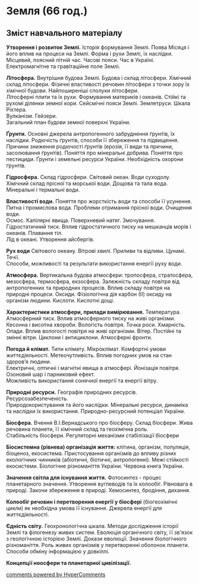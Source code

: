 <div id="hypercomments_widget" class="js-hypercomments-widget invisible"></div>

# Земля  (66 год.)

## Зміст навчального матеріалу

<p><b>Утворення і розвиток Землі.</b> Історія формування Землі.  Поява Місяця і його вплив на процеси на Землі. Форма і рухи Землі, їх наслідки. Місцевий, поясний літній час. Часові  пояси. Час в Україні. Електромагнітне та гравітаційне поле Землі. </p>
<p><b>Літосфера.</b> Внутрішня будова Землі. Будова і склад літосфери. Хімічний склад літосфери. Фізичні властивості речовин літосфери з точки зору їх хімічної будови. Найпоширеніші сполуки літосфери.<br> 
Літосферні плити та їх рухи.  Формування материків і океанів. Стійкі та рухомі ділянки земної кори.  Сейсмічні пояси Землі. Землетруси. Шкала Ріхтера.<br> 
Вулканізм. Гейзери. <br>
Загальний план будови земної поверхні України. </p>
<p><b>Ґрунти.</b> Основні джерела антропогенного забруднення ґрунтів, їх наслідки. Родючість ґрунтів, способи її збереження та підвищення. Причини зниження родючості ґрунтів (ерозія, її види та причини, засолювання ґрунтів). Поняття про мінеральні добрива. Поняття про пестициди. Ґрунти і земельні ресурси України. Необхідність охорони ґрунтів.</p>
<p><b>Гідросфера.</b> Склад гідросфери. Світовий океан. Води суходолу. Хімічний склад прісної та морської води. Дощова та тала вода. Мінеральні і термальні води.</p>
<p><b>Властивості води.</b> Поняття про жорсткість води та способи її усунення. Питна і промислова вода. Проблеми отримання прісної води. Очищення води. <br>
Осмос. Капілярні явища. Поверхневий натяг. Змочування.<br>
Гідростатичний тиск. Вплив гідростатичного тиску на мешканців морів і океанів. Плавання тіл. <br>
Лід в океані. Утворення айсбергів.</p>
<p><b>Рух води</b> Світового океану. Вітрові хвилі. Приливи та відливи. Цунамі.  Течії. <br>
Способи, можливості та результати використання енергії руху води.</p>
<p><b>Атмосфера.</b> Вертикальна будова атмосфери: тропосфера, стратосфера, мезосфера, термосфера, екзосфера. Залежність складу повітря від антропогенних та природних процесів. Вплив складу повітря на природні процеси. Оксиди. Фізіологічна дія карбон (ІІ) оксиду на організм людини.  Кислоти. Кислотні дощі. </p>
<p><b>Характеристики  атмосфери, прилади вимірювання.</b> Температура.  Атмосферний тиск. Вплив атмосферного тиску на живі організми. Кесонна і висотна хвороби.  Вологість повітря. Точка роси. Хмарність.  Опади. Вплив вологості повітря на живі організми. Вітер. Постійні та змінні вітри. Циклони і антициклони. Атмосферні фронти. </p>
<p><b>Погода й клімат.</b> Типи клімату. Мікроклімат.  Комфортні умови життєдіяльності. Метеочутливість. Вплив погодних умов на стан здоров’я людини.<br>
Електричні, оптичні і магнітні явища в атмосфері. Йонізація повітря. Озоновий шар і парниковий ефект. <br>
Можливість використання сонячної енергії та енергії вітру.</p>
<p><b>Природні ресурси.</b> Географія природних ресурсів. Ресурсозабезпеченість. <br>
Природокористування та його наслідки.  Мінеральні ресурси, динаміка та наслідки  їх використання.  Природно-ресурсний потенціал України. </p>
<p><b>Біосфера.</b> Вчення В.І.Вернадського про біосферу. Склад біосфери. Жива речовина планети, її хімічний склад та геохімічна роль.<br>
Стабільність біосфери. Регуляторні механізми стабілізації біосфери</p>
<p><b>Біосистемна (рівнева) організація життя:</b> клітина, організм, популяція, біоценоз, екосистема. Пристосування організмів до впливу різних екологічних чинників (абіотичні, біотичні, антропогенні). Межі стійкості екосистеми. Біологічне різноманіття України. Червона книга України. </p>
<p><b>Значення світла для існування  життя.</b> Фотосинтез - процес планетарного значення. Утворення вуглеводів та їх колообіг. Рівновага в природі. Закони збереження в природі.  Хемосинтез, бродіння, дихання. </p>
<p><b>Колообіг речовин і перетворення енергії у біосфері</b> (біогеохімічні цикли) як необхідна умова її існування. Джерела енергії для життєдіяльності. </p>
<p><b>Єдність світу.</b> Геохронологічна шкала. Методи дослідження історії Землі та філогенезу живих систем. Еволюція органічного світу, її зв'язок з геологічною історією Землі. Докази еволюції. Значення біологічного різноманіття. Роль живих організмів у перетворенні оболонок планети.<br>
Способи обміну інформацією у довкіллі. </p>
<p><b>Концепції ноосфери та планетарної цивілізації.</b></p>



<div class="js-hypercomments-container">
<a href="http://hypercomments.com" class="hc-link" title="comments widget">comments powered by HyperComments</a>
</div>
